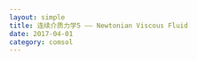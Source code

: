 ```yaml
---
layout: simple
title: 连续介质力学5 —— Newtonian Viscous Fluid   
date: 2017-04-01
category: comsol
---
```


<script type="text/x-mathjax-config">MathJax.Hub.Config({tex2jax: {inlineMath:[['$','$']]}});</script>
<script type="text/javascript" src="http://cdn.mathjax.org/mathjax/latest/MathJax.js?config=TeX-AMS-MML_HTMLorMML"></script>


